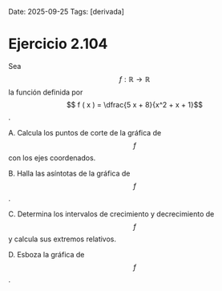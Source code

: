 Date: 2025-09-25
Tags: [derivada]

# Ejercicio 2.104

 
Sea  $$ f : \mathbb{R} \longrightarrow \mathbb{R}$$   la función definida
por  $$ f ( x ) =  \dfrac{5 x + 8}{x^2 + x + 1}$$  .

A.    Calcula los puntos de corte de la gráfica de  $$ f$$   con los ejes coordenados.

B.    Halla las asíntotas de la gráfica de  $$ f$$  .

C.    Determina los intervalos de crecimiento y decrecimiento de  $$ f$$   y calcula sus extremos relativos.

D.    Esboza la gráfica de  $$ f$$  .

